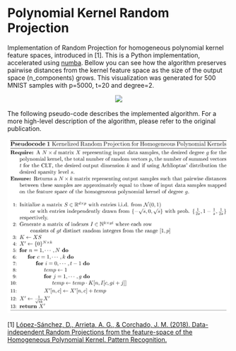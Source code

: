 # Polynomial Kernel Random Projection

Implementation of Random Projection for homogeneous polynomial kernel feature spaces, introduced in [1]. This is a Python implementation, accelerated using [numba](http://numba.pydata.org/). Bellow you can see how the algorithm preserves pairwise distances from the kernel feature space as the size of the output space (n_components) grows. This visualization was generated for 500 MNIST samples with p=5000, t=20 and degree=2.

<p align="center">
<img src="https://github.com/lopeLH/PolyKernel-RP/blob/master/repo_images/fire.gif" width="900" />
</p>

The following pseudo-code describes the implemented algorithm. For a more high-level description of the algorithm, please refer to the original publication.

<p align="center">
<img src="https://github.com/lopeLH/PolyKernel-RP/blob/master/repo_images/algorithm.png" width="700" />
</p>

[1] [López-Sánchez, D., Arrieta, A. G., & Corchado, J. M. (2018). Data-independent Random Projections from the feature-space of the Homogeneous Polynomial Kernel. Pattern Recognition.](https://www.sciencedirect.com/science/article/pii/S0031320318301675)
